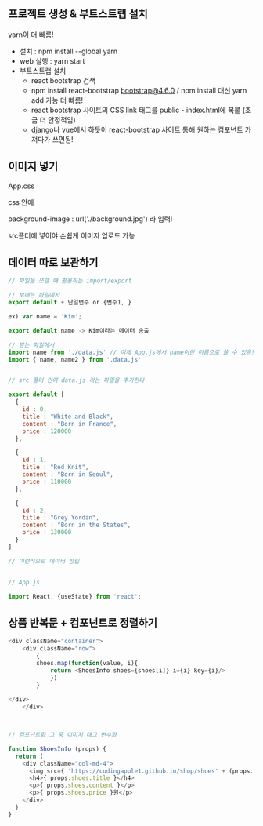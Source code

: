 ## 프로젝트 생성 & 부트스트랩 설치

yarn이 더 빠름!

- 설치 : npm install --global yarn
- web 실행 : yarn start
- 부트스트랩 설치
  - react bootstrap 검색
  - npm install react-bootstrap bootstrap@4.6.0  / npm install 대신 yarn add 가능 더 빠름!
  - react bootstrap 사이트의 CSS link 태그를 public - index.html에 복붙 (조금 더 안정적임)
  - django나 vue에서 하듯이 react-bootstrap 사이트 통해 원하는 컴포넌트 가져다가 쓰면됨!



## 이미지 넣기

App.css 

css 안에

background-image : url('./background.jpg') 라 입력!

src폴더에 넣어야 손쉽게 이미지 업로드 가능



## 데이터 따로 보관하기

```javascript
// 파일을 쪼갤 때 활용하는 import/export

// 보내는 파일에서
export default + 단일변수 or {변수1, }

ex) var name = 'Kim';

export default name -> Kim이라는 데이터 송출

// 받는 파일에서
import name from './data.js' // 이제 App.js에서 name이란 이름으로 쓸 수 있음!
import { name, name2 } from '.data.js'


// src 폴더 안에 data.js 라는 파일을 추가한다

export default [
  {
    id : 0,
    title : "White and Black",
    content : "Born in France",
    price : 120000
  },

  {
    id : 1,
    title : "Red Knit",
    content : "Born in Seoul",
    price : 110000
  },

  {
    id : 2,
    title : "Grey Yordan",
    content : "Born in the States",
    price : 130000
  }
]

// 이런식으로 데이터 정립


// App.js

import React, {useState} from 'react';
```



## 상품 반복문 + 컴포넌트로 정렬하기

```javascript
<div className="container">
    <div className="row">
        {
        shoes.map(function(value, i){
            return <ShoesInfo shoes={shoes[i]} i={i} key={i}/>
        	})
        }
            
</div>
	</div>



// 컴포넌트화 그 중 이미지 태그 변수화

function ShoesInfo (props) {
  return (
    <div className="col-md-4">
      <img src={ 'https://codingapple1.github.io/shop/shoes' + (props.i + 1) + '.jpg' } width="100%" />
      <h4>{ props.shoes.title }</h4>
      <p>{ props.shoes.content }</p>
      <p>{ props.shoes.price }원</p>
    </div> 
  )
}


```

